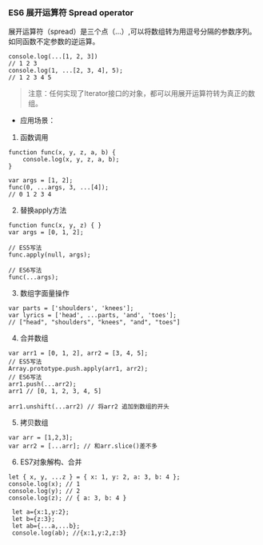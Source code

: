 ### ES6 展开运算符 Spread operator

展开运算符（spread）是三个点（…）,可以将数组转为用逗号分隔的参数序列。如同函数不定参数的逆运算。

```
console.log(...[1, 2, 3])
// 1 2 3
console.log(1, ...[2, 3, 4], 5);
// 1 2 3 4 5
```

> 注意：任何实现了Iterator接口的对象，都可以用展开运算符转为真正的数组。

* 应用场景：

1) 函数调用

```
function func(x, y, z, a, b) {
    console.log(x, y, z, a, b);
}

var args = [1, 2];
func(0, ...args, 3, ...[4]);
// 0 1 2 3 4
```

2) 替换apply方法

```
function func(x, y, z) { }
var args = [0, 1, 2];

// ES5写法
func.apply(null, args);

// ES6写法
func(...args);
```

3) 数组字面量操作

```
var parts = ['shoulders', 'knees'];
var lyrics = ['head', ...parts, 'and', 'toes'];
// ["head", "shoulders", "knees", "and", "toes"]
```

4) 合并数组

```
var arr1 = [0, 1, 2], arr2 = [3, 4, 5];
// ES5写法
Array.prototype.push.apply(arr1, arr2);
// ES6写法
arr1.push(...arr2);
arr1 // [0, 1, 2, 3, 4, 5]

arr1.unshift(...arr2) // 将arr2 追加到数组的开头
```

5) 拷贝数组

```
var arr = [1,2,3];
var arr2 = [...arr]; // 和arr.slice()差不多
```

6) ES7对象解构、合并

```
let { x, y, ...z } = { x: 1, y: 2, a: 3, b: 4 };
console.log(x); // 1
console.log(y); // 2
console.log(z); // { a: 3, b: 4 }

 let a={x:1,y:2};
 let b={z:3};
 let ab={...a,...b};
 console.log(ab); //{x:1,y:2,z:3}
```